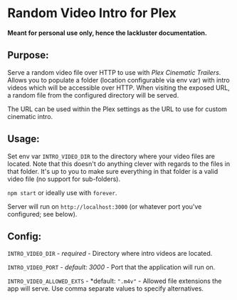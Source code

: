 # Random Video Intro for Plex

**Meant for personal use only, hence the lackluster documentation.**

## Purpose:
Serve a random video file over HTTP to use with *Plex Cinematic Trailers*. Allows you to populate a folder (location
configurable via env var) with intro videos which will be accessible over HTTP. When visiting the exposed URL, a random
file from the configured directory will be served.

The URL can be used within the Plex settings as the URL to use for custom cinematic intro.

## Usage:
Set env var `INTRO_VIDEO_DIR` to the directory where your video files are located. Note that this doesn't do anything
clever with regards to the files in that folder. It's up to you to make sure everything in that folder is a valid video
file (no support for sub-folders).

`npm start` or ideally use with `forever`.

Server will run on `http://localhost:3000` (or whatever port you've configured; see below).

## Config:
`INTRO_VIDEO_DIR` - *required* - Directory where intro videos are located.

`INTRO_VIDEO_PORT` - *default: 3000* - Port that the application will run on.

`INTRO_VIDEO_ALLOWED_EXTS` - *default: `".m4v"` - Allowed file extensions the app will serve. Use comma separate values
to specify alternatives.
